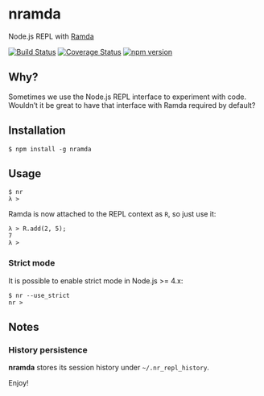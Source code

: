 # nramda

Node.js REPL with [Ramda](https://ramdajs.com/)

[![Build Status](https://travis-ci.org/borisdiakur/nramda.svg?branch=master)](https://travis-ci.org/borisdiakur/nramda)
[![Coverage Status](https://coveralls.io/repos/borisdiakur/nramda/badge.svg?branch=master)](https://coveralls.io/r/borisdiakur/nramda?branch=master)
[![npm version](https://badge.fury.io/js/nramda.svg)](http://badge.fury.io/js/nramda)

## Why?
Sometimes we use the Node.js REPL interface to experiment with code.
Wouldn’t it be great to have that interface with Ramda required by default?

## Installation

```shell
$ npm install -g nramda
```

## Usage

```shell
$ nr
λ >
```

Ramda is now attached to the REPL context as `R`, so just use it:

```shell
λ > R.add(2, 5);
7
λ >
```

### Strict mode

It is possible to enable strict mode in Node.js >= 4.x:

```shell
$ nr --use_strict
nr >
```

## Notes

### History persistence

**nramda** stores its session history under `~/.nr_repl_history`.

Enjoy!
